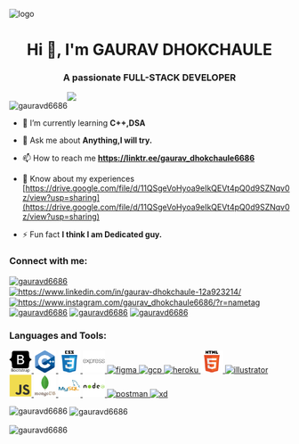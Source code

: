 ![logo](https://github.com/gauravd6686/gauravd6686/blob/main/poster.png)
<h1 align="center">Hi 👋, I'm GAURAV DHOKCHAULE</h1>
<h3 align="center">A passionate FULL-STACK DEVELOPER</h3>
<img align="right" width="400" src="https://cdn.dribbble.com/users/1059583/screenshots/4171367/coding-freak.gif">


<p align="left"> <img src="https://komarev.com/ghpvc/?username=gauravd6686&label=Profile%20views&color=0e75b6&style=flat" alt="gauravd6686" /> </p>

- 🌱 I’m currently learning **C++,DSA**

- 💬 Ask me about **Anything,I will try.**

- 📫 How to reach me **https://linktr.ee/gaurav_dhokchaule6686**

- 📄 Know about my experiences [https://drive.google.com/file/d/11QSgeVoHyoa9eIkQEVt4pQ0d9SZNqv0z/view?usp=sharing](https://drive.google.com/file/d/11QSgeVoHyoa9eIkQEVt4pQ0d9SZNqv0z/view?usp=sharing)

- ⚡ Fun fact **I think I am Dedicated guy.**

<h3 align="left">Connect with me:</h3>
<p align="left">
<a href="https://twitter.com/gauravd6686" target="blank"><img align="center" src="https://raw.githubusercontent.com/rahuldkjain/github-profile-readme-generator/master/src/images/icons/Social/twitter.svg" alt="gauravd6686" height="30" width="40" /></a>
<a href="https://linkedin.com/in/https://www.linkedin.com/in/gaurav-dhokchaule-12a923214/" target="blank"><img align="center" src="https://raw.githubusercontent.com/rahuldkjain/github-profile-readme-generator/master/src/images/icons/Social/linked-in-alt.svg" alt="https://www.linkedin.com/in/gaurav-dhokchaule-12a923214/" height="30" width="40" /></a>
<a href="https://instagram.com/https://www.instagram.com/gaurav_dhokchaule6686/?r=nametag" target="blank"><img align="center" src="https://raw.githubusercontent.com/rahuldkjain/github-profile-readme-generator/master/src/images/icons/Social/instagram.svg" alt="https://www.instagram.com/gaurav_dhokchaule6686/?r=nametag" height="30" width="40" /></a>
<a href="https://www.codechef.com/users/gauravd6686" target="blank"><img align="center" src="https://cdn.jsdelivr.net/npm/simple-icons@3.1.0/icons/codechef.svg" alt="gauravd6686" height="30" width="40" /></a>
<a href="https://www.hackerrank.com/gauravd6686" target="blank"><img align="center" src="https://raw.githubusercontent.com/rahuldkjain/github-profile-readme-generator/master/src/images/icons/Social/hackerrank.svg" alt="gauravd6686" height="30" width="40" /></a>
<a href="https://www.leetcode.com/gauravd6686" target="blank"><img align="center" src="https://raw.githubusercontent.com/rahuldkjain/github-profile-readme-generator/master/src/images/icons/Social/leet-code.svg" alt="gauravd6686" height="30" width="40" /></a>
</p>

<h3 align="left">Languages and Tools:</h3>
<p align="left"> <a href="https://getbootstrap.com" target="_blank" rel="noreferrer"> <img src="https://raw.githubusercontent.com/devicons/devicon/master/icons/bootstrap/bootstrap-plain-wordmark.svg" alt="bootstrap" width="40" height="40"/> </a> <a href="https://www.w3schools.com/cpp/" target="_blank" rel="noreferrer"> <img src="https://raw.githubusercontent.com/devicons/devicon/master/icons/cplusplus/cplusplus-original.svg" alt="cplusplus" width="40" height="40"/> </a> <a href="https://www.w3schools.com/css/" target="_blank" rel="noreferrer"> <img src="https://raw.githubusercontent.com/devicons/devicon/master/icons/css3/css3-original-wordmark.svg" alt="css3" width="40" height="40"/> </a> <a href="https://expressjs.com" target="_blank" rel="noreferrer"> <img src="https://raw.githubusercontent.com/devicons/devicon/master/icons/express/express-original-wordmark.svg" alt="express" width="40" height="40"/> </a> <a href="https://www.figma.com/" target="_blank" rel="noreferrer"> <img src="https://www.vectorlogo.zone/logos/figma/figma-icon.svg" alt="figma" width="40" height="40"/> </a> <a href="https://cloud.google.com" target="_blank" rel="noreferrer"> <img src="https://www.vectorlogo.zone/logos/google_cloud/google_cloud-icon.svg" alt="gcp" width="40" height="40"/> </a> <a href="https://heroku.com" target="_blank" rel="noreferrer"> <img src="https://www.vectorlogo.zone/logos/heroku/heroku-icon.svg" alt="heroku" width="40" height="40"/> </a> <a href="https://www.w3.org/html/" target="_blank" rel="noreferrer"> <img src="https://raw.githubusercontent.com/devicons/devicon/master/icons/html5/html5-original-wordmark.svg" alt="html5" width="40" height="40"/> </a> <a href="https://www.adobe.com/in/products/illustrator.html" target="_blank" rel="noreferrer"> <img src="https://www.vectorlogo.zone/logos/adobe_illustrator/adobe_illustrator-icon.svg" alt="illustrator" width="40" height="40"/> </a> <a href="https://developer.mozilla.org/en-US/docs/Web/JavaScript" target="_blank" rel="noreferrer"> <img src="https://raw.githubusercontent.com/devicons/devicon/master/icons/javascript/javascript-original.svg" alt="javascript" width="40" height="40"/> </a> <a href="https://www.mongodb.com/" target="_blank" rel="noreferrer"> <img src="https://raw.githubusercontent.com/devicons/devicon/master/icons/mongodb/mongodb-original-wordmark.svg" alt="mongodb" width="40" height="40"/> </a> <a href="https://www.mysql.com/" target="_blank" rel="noreferrer"> <img src="https://raw.githubusercontent.com/devicons/devicon/master/icons/mysql/mysql-original-wordmark.svg" alt="mysql" width="40" height="40"/> </a> <a href="https://nodejs.org" target="_blank" rel="noreferrer"> <img src="https://raw.githubusercontent.com/devicons/devicon/master/icons/nodejs/nodejs-original-wordmark.svg" alt="nodejs" width="40" height="40"/> </a> <a href="https://postman.com" target="_blank" rel="noreferrer"> <img src="https://www.vectorlogo.zone/logos/getpostman/getpostman-icon.svg" alt="postman" width="40" height="40"/> </a> <a href="https://www.adobe.com/products/xd.html" target="_blank" rel="noreferrer"> <img src="https://cdn.worldvectorlogo.com/logos/adobe-xd.svg" alt="xd" width="40" height="40"/> </a> </p>

<p><img align="left" src="https://github-readme-stats.vercel.app/api/top-langs?username=gauravd6686&show_icons=true&locale=en&layout=compact" alt="gauravd6686" /></p>

<p>&nbsp;<img align="center" src="https://github-readme-stats.vercel.app/api?username=gauravd6686&show_icons=true&locale=en" alt="gauravd6686" /></p>

<p><img align="center" src="https://github-readme-streak-stats.herokuapp.com/?user=gauravd6686&" alt="gauravd6686" /></p>
